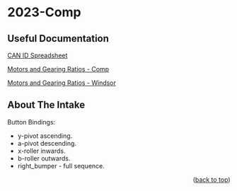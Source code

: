 # 2023-Comp

## Useful Documentation
[CAN ID Spreadsheet](https://docs.google.com/spreadsheets/d/1NtnqaaMVDYO0TyJ946Wxg0dBtV19xBe5mVzWcAWxIAw/edit#gid=1456793576)

[Motors and Gearing Ratios - Comp](https://docs.google.com/spreadsheets/d/1mly-FWH9S1RMrAUBcaXnyuavnCqU-cXk0Q0pLDEhZ-Y/edit#gid=1544976692)

[Motors and Gearing Ratios - Windsor](https://docs.google.com/spreadsheets/d/1FxBIIsZFDOvoKsso25b7TmFgGUk4gB1KhH03Lld9y3U/edit#gid=1544976692)


## About The Intake

Button Bindings: 
* y-pivot ascending.
* a-pivot descending. 
* x-roller inwards. 
* b-roller outwards. 
* right_bumper - full sequence. 


<p align="right">(<a href="#readme-top">back to top</a>)</p>
